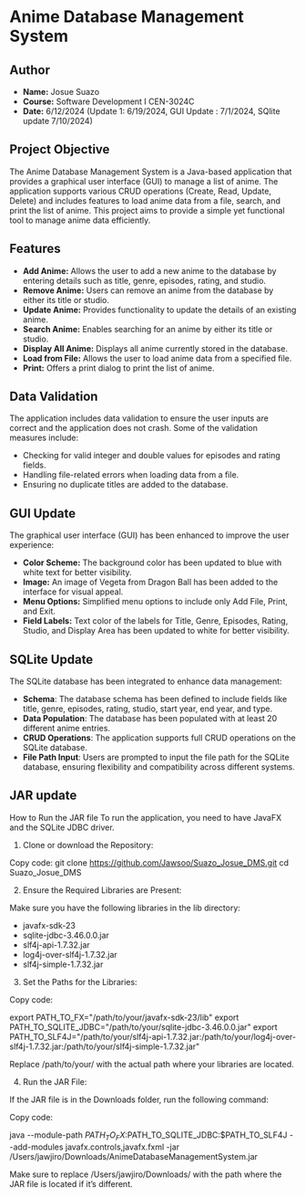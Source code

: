 # Anime Database Management System

## Author
- **Name:** Josue Suazo
- **Course:** Software Development I CEN-3024C
- **Date:** 6/12/2024 (Update 1: 6/19/2024, GUI Update : 7/1/2024, SQlite update 7/10/2024)

## Project Objective
The Anime Database Management System is a Java-based application that provides a graphical user interface (GUI) to manage a list of anime. The application supports various CRUD operations (Create, Read, Update, Delete) and includes features to load anime data from a file, search, and print the list of anime. This project aims to provide a simple yet functional tool to manage anime data efficiently.

## Features
- **Add Anime:** Allows the user to add a new anime to the database by entering details such as title, genre, episodes, rating, and studio.
- **Remove Anime:** Users can remove an anime from the database by either its title or studio.
- **Update Anime:** Provides functionality to update the details of an existing anime.
- **Search Anime:** Enables searching for an anime by either its title or studio.
- **Display All Anime:** Displays all anime currently stored in the database.
- **Load from File:** Allows the user to load anime data from a specified file.
- **Print:** Offers a print dialog to print the list of anime.
  
## Data Validation
The application includes data validation to ensure the user inputs are correct and the application does not crash. Some of the validation measures include:
- Checking for valid integer and double values for episodes and rating fields.
- Handling file-related errors when loading data from a file.
- Ensuring no duplicate titles are added to the database.

## GUI Update
The graphical user interface (GUI) has been enhanced to improve the user experience:
- **Color Scheme:** The background color has been updated to blue with white text for better visibility.
- **Image:** An image of Vegeta from Dragon Ball has been added to the interface for visual appeal.
- **Menu Options:** Simplified menu options to include only Add File, Print, and Exit.
- **Field Labels:** Text color of the labels for Title, Genre, Episodes, Rating, Studio, and Display Area has been updated to white for better visibility.

## SQLite Update
The SQLite database has been integrated to enhance data management:

- **Schema**: The database schema has been defined to include fields like title, genre, episodes, rating, studio, start year, end year, and type.
- **Data Population**: The database has been populated with at least 20 different anime entries.
- **CRUD Operations**: The application supports full CRUD operations on the SQLite database.
- **File Path Input**: Users are prompted to input the file path for the SQLite database, ensuring flexibility and compatibility across different systems.


## JAR update

How to Run the JAR file
To run the application, you need to have JavaFX and the SQLite JDBC driver. 

1. Clone or download the Repository:

Copy code:
git clone https://github.com/Jawsoo/Suazo_Josue_DMS.git
cd Suazo_Josue_DMS

2. Ensure the Required Libraries are Present:

Make sure you have the following libraries in the lib directory:

- javafx-sdk-23
- sqlite-jdbc-3.46.0.0.jar
- slf4j-api-1.7.32.jar
- log4j-over-slf4j-1.7.32.jar
- slf4j-simple-1.7.32.jar

3. Set the Paths for the Libraries:

Copy code:

export PATH_TO_FX="/path/to/your/javafx-sdk-23/lib"
export PATH_TO_SQLITE_JDBC="/path/to/your/sqlite-jdbc-3.46.0.0.jar"
export PATH_TO_SLF4J="/path/to/your/slf4j-api-1.7.32.jar:/path/to/your/log4j-over-slf4j-1.7.32.jar:/path/to/your/slf4j-simple-1.7.32.jar"

Replace /path/to/your/ with the actual path where your libraries are located.

4. Run the JAR File:

If the JAR file is in the Downloads folder, run the following command:

Copy code:

java --module-path $PATH_TO_FX:$PATH_TO_SQLITE_JDBC:$PATH_TO_SLF4J --add-modules javafx.controls,javafx.fxml -jar /Users/jawjiro/Downloads/AnimeDatabaseManagementSystem.jar

Make sure to replace /Users/jawjiro/Downloads/ with the path where the JAR file is located if it’s different.
